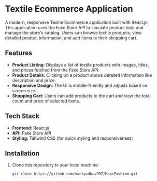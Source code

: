 # Textile Ecommerce Application

A modern, responsive Textile Ecommerce application built with React.js. This application uses the Fake Store API to simulate product data and manage the store's catalog. Users can browse textile products, view detailed product information, and add items to their shopping cart.

## Features

- **Product Listing:** Displays a list of textile products with images, titles, and prices fetched from the Fake Store API.
- **Product Details:** Clicking on a product shows detailed information like description and price.
- **Responsive Design:** The UI is mobile-friendly and adjusts based on screen size.
- **Shopping Cart:** Users can add products to the cart and view the total count and price of selected items.

## Tech Stack

- **Frontend:** React.js
- **API:** Fake Store API
- **Styling:** Tailwind CSS (for quick styling and responsiveness)
  
## Installation

1. Clone this repository to your local machine:

   ```bash
   git clone https://github.com/maniyadhav997/ManiFashion.git
   ```
